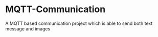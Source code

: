 # MQTT-Communication
 A MQTT based communication project which is able to send both text message and images
